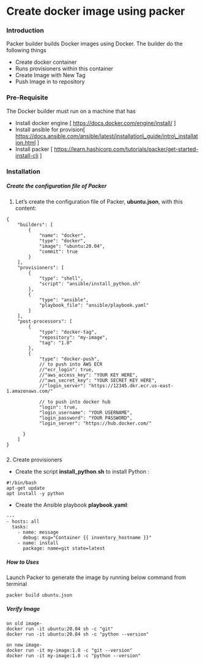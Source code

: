 # Create docker image using packer

### **Introduction**

Packer builder builds Docker images using Docker. The builder do the following things

-   Create docker container
-   Runs provisioners within this container
-   Create Image with New Tag
-   Push Image in to repository

### **Pre-Requisite**

The Docker builder must run on a machine that has

-   Install docker engine \[ https://docs.docker.com/engine/install/ \]
-   Install ansible for provision\[ https://docs.ansible.com/ansible/latest/installation\_guide/intro\_installation.html \]
-   Install packer \[ https://learn.hashicorp.com/tutorials/packer/get-started-install-cli \]

### **Installation**


##### Create the configuration file of Packer

1.  Let’s create the configuration file of Packer, **ubuntu.json**, with this content:

```plaintext
{
    "builders": [
        {
            "name": "docker",
            "type": "docker",
            "image": "ubuntu:20.04",
            "commit": true
        }
    ],
    "provisioners": [
        {
            "type": "shell",
            "script": "ansible/install_python.sh"
        },
        {
            "type": "ansible",
            "playbook_file": "ansible/playbook.yaml"
        }
    ],
    "post-processors": [
        {
            "type": "docker-tag",
            "repository": "my-image",
            "tag": "1.0"
        },      
        {
            "type": "docker-push",
            // to push into AWS ECR
            //"ecr_login": true,
            //"aws_access_key": "YOUR KEY HERE",
            //"aws_secret_key": "YOUR SECRET KEY HERE",
            //"login_server": "https://12345.dkr.ecr.us-east-1.amazonaws.com/"
            
            // to push into docker hub
            "login": true,
            "login_username": "YOUR USERNAME",
            "login_password": "YOUR PASSWORD",
            "login_server": "https://hub.docker.com/"

      }
    ]
}
```

#####   
2\. Create provisioners

-   Create the script **install\_python**.**sh** to install Python :

```plaintext
#!/bin/bash
apt-get update
apt install -y python
```

-   Create the Ansible playbook **playbook.yaml**:

```plaintext
--- 
- hosts: all
  tasks:
    - name: message
      debug: msg="Container {{ inventory_hostname }}"
    - name: install
      package: name=git state=latest
```

##### **How to Uses**

Launch Packer to generate the image by running below command from terminal

```plaintext
packer build ubuntu.json
```

##### Verify Image

```plaintext
on old image-
docker run -it ubuntu:20.04 sh -c "git"
docker run -it ubuntu:20.04 sh -c "python --version"

on new image-
docker run -it my-image:1.0 -c "git --version"
docker run -it my-image:1.0 -c "python --version"
```

